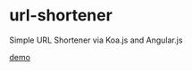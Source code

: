 # url-shortener
Simple URL Shortener via Koa.js and Angular.js

[demo](https://url-shortn.herokuapp.com/)
